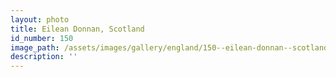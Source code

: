 ```yaml
---
layout: photo
title: Eilean Donnan, Scotland
id_number: 150
image_path: /assets/images/gallery/england/150--eilean-donnan--scotland.jpg
description: ''
---
```

